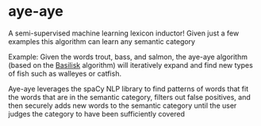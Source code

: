 # aye-aye

A semi-supervised machine learning lexicon inductor! Given just a few examples this algorithm can learn any semantic category

Example: Given the words trout, bass, and salmon, the aye-aye algorithm (based on the [Basilisk](https://www.cs.utah.edu/~riloff/pdfs/emnlp02-thelen.pdf) algorithm) will iteratively expand and find new types of fish such as walleyes or catfish.

Aye-aye leverages the spaCy NLP library to find patterns of words that fit the words that are in the semantic category, filters out false positives, and then securely adds new words to the semantic category until the user judges the category to have been sufficiently covered
